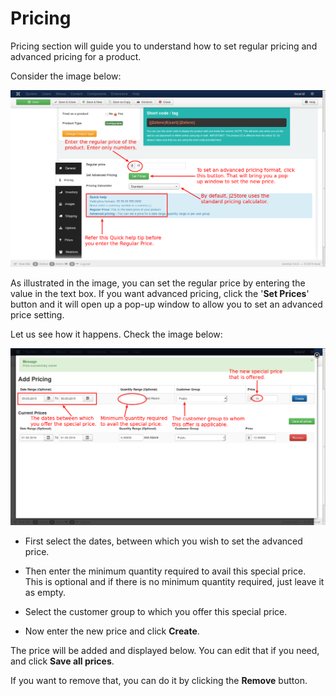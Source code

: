# Pricing

Pricing section will guide you to understand how to set regular pricing and advanced pricing for a product.

Consider the image below:

![Configurable Pricing](product_conf_pricing_1.png)

As illustrated in the image, you can set the regular price by entering the value in the text box. If you want advanced pricing, click the '**Set Prices**' button and it will open up a pop-up window to allow you to set an advanced price setting.

Let us see how it happens. Check the image below:

![Advanced Pricing](product_configurable_pricing_2.png)

* First select the dates, between which you wish to set the advanced price. 

* Then enter the minimum quantity required to avail this special price. This is optional and if there is no minimum quantity required, just leave it as empty.

* Select the customer group to which you offer this special price.

* Now enter the new price and click **Create**.
 
The price will be added and displayed below. You can edit that if you need, and click **Save all prices**.

If you want to remove that, you can do it by clicking the **Remove** button.
